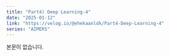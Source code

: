 ```yaml
---
title: "Part4) Deep Learning-4"
date: "2025-01-12"
link: "https://velog.io/@ehekaanldk/Part4-Deep-Learning-4"
series: "AIMERS"
---
```


본문이 없습니다.
